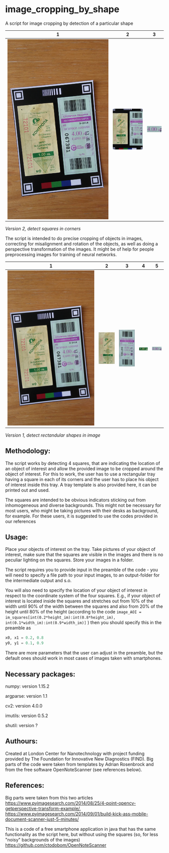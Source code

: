 # image_cropping_by_shape
A script for image cropping by detection of a particular shape

1|2|3
-|-|-
<img src="20190417_123245.jpg" alt="Drawing" width="520"/> | <img src="NEW_20190417_123245.jpg" alt="Drawing" width="150"> | <img src="AOINEW_20190417_123245.jpg" alt="Drawing" width="70"/>
*Version 2, detect squares in corners*

The script is intended to do precise cropping of objects in images, correcting for misalignment and rotation of the objects, as well as doing a perspective transformation of the images. It might be of help for people preprocessing images for training of neural networks. 

1|2|3|4|5
-|-|-|-|- 
<img src="20190417_123245.jpg" alt="Drawing" width="920"/> | <img src="small_20190417_123245.jpg" alt="Drawing" width="150"/> | <img src="20190417_123245_a.jpg" alt="Drawing" width="150"/> | <img src="AOIsmall_20190417_123245.jpg" alt="Drawing" width="70"/>| <img src="AOI20190417_123245.jpg" alt="Drawing" width="80"/>
*Version 1, detect rectandular shapes in image*

## Methodology:
The script works by detecting 4 squares, that are indicating the location of an object of interest and allow the provided image to be cropped around the object of interest. For this to work, the user has to use a rectangular tray having a square in each of its corners and the user has to place his object of interest inside this tray. A tray template is also provided here, it can be printed out and used.

The squares are intended to be obvious indicators sticking out from inhomogeneous and diverse backgrounds. This might not be necessary for most users, who might be taking pictures with their desks as background, for example. For these users, it is suggested to use the codes provided in our references

## Usage:
Place your objects of interest on the tray. Take pictures of your object of interest, make sure that the squares are visible in the images and there is no peculiar lighting on the squares. Store your images in a folder.

The script requires you to provide input in the preamble of the code - you will need to specify a file path to your input images, to an output-folder for the intermediate output and s.o.

You will also need to specify the location of your object of interest in respect to the coordinate system of the four squares. E.g., if your object of interest is located inside the squares and stretches out from 10% of the width until 90% of the width between the squares and also from 20% of the height until 80% of the height (according to the code
`image_AOI = im_squares[int(0.2*height_im):int(0.8*height_im), int(0.1*width_im):int(0.9*width_im)]` )
then you should specify this in the preamble as 

```python
x0, x1 = 0.2, 0.8
y0, y1 = 0.1, 0.9
```

There are more parameters that the user can adjust in the preamble, but the default ones should work in most cases of images taken with smartphones. 

## Necessary packages:
numpy: version 1.15.2

argparse: version 1.1

cv2: version 4.0.0

imutils: version 0.5.2

shutil: version ?


## Authours:
Created at London Center for Nanotechnology with project funding provided by The Foundation for Innovative New Diagnostics (FIND). Big parts of the code were taken from templates by Adrian Rosenbrock and from the free software OpenNoteScanner (see references below). 

## References:
Big parts were taken from this two articles https://www.pyimagesearch.com/2014/08/25/4-point-opencv-getperspective-transform-example/,
https://www.pyimagesearch.com/2014/09/01/build-kick-ass-mobile-document-scanner-just-5-minutes/

This is a code of a free smartphone application in java that has the same functionality as the script here, but without using the squares (so, for less "noisy" backgrounds of the images) https://github.com/ctodobom/OpenNoteScanner
